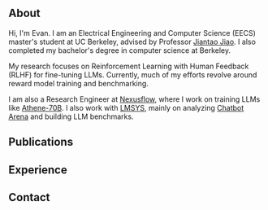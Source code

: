 ## About

Hi, I'm Evan. I am an Electrical Engineering and Computer Science (EECS) master's student at UC Berkeley, advised by Professor [Jiantao Jiao](https://people.eecs.berkeley.edu/~jiantao/). I also completed my bachelor's degree in computer science at Berkeley.

My research focuses on Reinforcement Learning with Human Feedback (RLHF) for fine-tuning LLMs. Currently, much of my efforts revolve around reward model training and benchmarking.

I am also a Research Engineer at [Nexusflow](https://nexusflow.ai/), where I work on training LLMs like [Athene-70B](https://huggingface.co/Nexusflow/Athene-70B). I also work with [LMSYS](https://lmsys.org/), mainly on analyzing [Chatbot Arena](https://chat.lmsys.org/) and building LLM benchmarks.

## Publications

## Experience

## Contact

